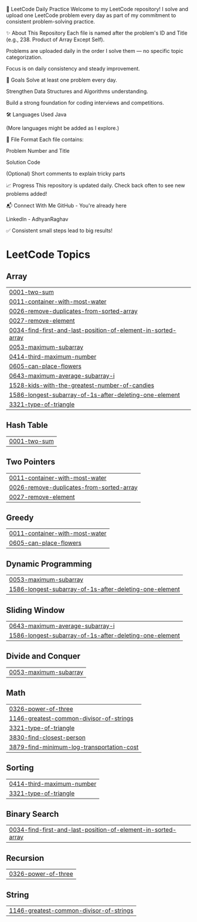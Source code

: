 📘 LeetCode Daily Practice
Welcome to my LeetCode repository!
I solve and upload one LeetCode problem every day as part of my commitment to consistent problem-solving practice.

✨ About This Repository
Each file is named after the problem's ID and Title (e.g., 238. Product of Array Except Self).

Problems are uploaded daily in the order I solve them — no specific topic categorization.

Focus is on daily consistency and steady improvement.

🚀 Goals
Solve at least one problem every day.

Strengthen Data Structures and Algorithms understanding.

Build a strong foundation for coding interviews and competitions.

🛠️ Languages Used
Java

(More languages might be added as I explore.)

📝 File Format
Each file contains:

Problem Number and Title

Solution Code

(Optional) Short comments to explain tricky parts

📈 Progress
This repository is updated daily.
Check back often to see new problems added!

📬 Connect With Me
GitHub - You're already here

LinkedIn - AdhyanRaghav

✅ Consistent small steps lead to big results!

<!---LeetCode Topics Start-->
# LeetCode Topics
## Array
|  |
| ------- |
| [0001-two-sum](https://github.com/AdhyanRaghav/LeetCode/tree/master/0001-two-sum) |
| [0011-container-with-most-water](https://github.com/AdhyanRaghav/LeetCode/tree/master/0011-container-with-most-water) |
| [0026-remove-duplicates-from-sorted-array](https://github.com/AdhyanRaghav/LeetCode/tree/master/0026-remove-duplicates-from-sorted-array) |
| [0027-remove-element](https://github.com/AdhyanRaghav/LeetCode/tree/master/0027-remove-element) |
| [0034-find-first-and-last-position-of-element-in-sorted-array](https://github.com/AdhyanRaghav/LeetCode/tree/master/0034-find-first-and-last-position-of-element-in-sorted-array) |
| [0053-maximum-subarray](https://github.com/AdhyanRaghav/LeetCode/tree/master/0053-maximum-subarray) |
| [0414-third-maximum-number](https://github.com/AdhyanRaghav/LeetCode/tree/master/0414-third-maximum-number) |
| [0605-can-place-flowers](https://github.com/AdhyanRaghav/LeetCode/tree/master/0605-can-place-flowers) |
| [0643-maximum-average-subarray-i](https://github.com/AdhyanRaghav/LeetCode/tree/master/0643-maximum-average-subarray-i) |
| [1528-kids-with-the-greatest-number-of-candies](https://github.com/AdhyanRaghav/LeetCode/tree/master/1528-kids-with-the-greatest-number-of-candies) |
| [1586-longest-subarray-of-1s-after-deleting-one-element](https://github.com/AdhyanRaghav/LeetCode/tree/master/1586-longest-subarray-of-1s-after-deleting-one-element) |
| [3321-type-of-triangle](https://github.com/AdhyanRaghav/LeetCode/tree/master/3321-type-of-triangle) |
## Hash Table
|  |
| ------- |
| [0001-two-sum](https://github.com/AdhyanRaghav/LeetCode/tree/master/0001-two-sum) |
## Two Pointers
|  |
| ------- |
| [0011-container-with-most-water](https://github.com/AdhyanRaghav/LeetCode/tree/master/0011-container-with-most-water) |
| [0026-remove-duplicates-from-sorted-array](https://github.com/AdhyanRaghav/LeetCode/tree/master/0026-remove-duplicates-from-sorted-array) |
| [0027-remove-element](https://github.com/AdhyanRaghav/LeetCode/tree/master/0027-remove-element) |
## Greedy
|  |
| ------- |
| [0011-container-with-most-water](https://github.com/AdhyanRaghav/LeetCode/tree/master/0011-container-with-most-water) |
| [0605-can-place-flowers](https://github.com/AdhyanRaghav/LeetCode/tree/master/0605-can-place-flowers) |
## Dynamic Programming
|  |
| ------- |
| [0053-maximum-subarray](https://github.com/AdhyanRaghav/LeetCode/tree/master/0053-maximum-subarray) |
| [1586-longest-subarray-of-1s-after-deleting-one-element](https://github.com/AdhyanRaghav/LeetCode/tree/master/1586-longest-subarray-of-1s-after-deleting-one-element) |
## Sliding Window
|  |
| ------- |
| [0643-maximum-average-subarray-i](https://github.com/AdhyanRaghav/LeetCode/tree/master/0643-maximum-average-subarray-i) |
| [1586-longest-subarray-of-1s-after-deleting-one-element](https://github.com/AdhyanRaghav/LeetCode/tree/master/1586-longest-subarray-of-1s-after-deleting-one-element) |
## Divide and Conquer
|  |
| ------- |
| [0053-maximum-subarray](https://github.com/AdhyanRaghav/LeetCode/tree/master/0053-maximum-subarray) |
## Math
|  |
| ------- |
| [0326-power-of-three](https://github.com/AdhyanRaghav/LeetCode/tree/master/0326-power-of-three) |
| [1146-greatest-common-divisor-of-strings](https://github.com/AdhyanRaghav/LeetCode/tree/master/1146-greatest-common-divisor-of-strings) |
| [3321-type-of-triangle](https://github.com/AdhyanRaghav/LeetCode/tree/master/3321-type-of-triangle) |
| [3830-find-closest-person](https://github.com/AdhyanRaghav/LeetCode/tree/master/3830-find-closest-person) |
| [3879-find-minimum-log-transportation-cost](https://github.com/AdhyanRaghav/LeetCode/tree/master/3879-find-minimum-log-transportation-cost) |
## Sorting
|  |
| ------- |
| [0414-third-maximum-number](https://github.com/AdhyanRaghav/LeetCode/tree/master/0414-third-maximum-number) |
| [3321-type-of-triangle](https://github.com/AdhyanRaghav/LeetCode/tree/master/3321-type-of-triangle) |
## Binary Search
|  |
| ------- |
| [0034-find-first-and-last-position-of-element-in-sorted-array](https://github.com/AdhyanRaghav/LeetCode/tree/master/0034-find-first-and-last-position-of-element-in-sorted-array) |
## Recursion
|  |
| ------- |
| [0326-power-of-three](https://github.com/AdhyanRaghav/LeetCode/tree/master/0326-power-of-three) |
## String
|  |
| ------- |
| [1146-greatest-common-divisor-of-strings](https://github.com/AdhyanRaghav/LeetCode/tree/master/1146-greatest-common-divisor-of-strings) |
<!---LeetCode Topics End-->
